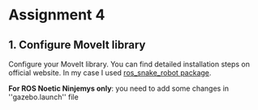 # Assignment 4 
## 1. Configure MoveIt library
Configure your MoveIt library. You can find detailed installation steps on official website. In my case I used [ros_snake_robot package](https://github.com/fenixkz/ros_snake_robot).   

**For ROS Noetic Ninjemys only**: you need to add some changes in ''gazebo.launch'' file
